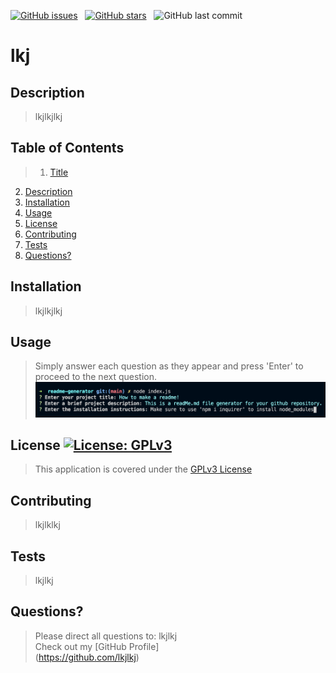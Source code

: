 
[![GitHub issues](https://img.shields.io/github/issues/TheyCallMeMattyD/readme-generator?style=for-the-badge)](https://github.com/TheyCallMeMattyD/readme-generator/issues) &nbsp;
[![GitHub stars](https://img.shields.io/github/stars/TheyCallMeMattyD/readme-generator?style=for-the-badge)](https://github.com/TheyCallMeMattyD/readme-generator/stargazers) &nbsp;
![GitHub last commit](https://img.shields.io/github/last-commit/theycallmemattyd/readme-generator?style=for-the-badge)


# lkj
## Description
>lkjlkjlkj
  
## Table of Contents
>1. [Title](#Title)
2. [Description](#Description)
3. [Installation](#Installation)
4. [Usage](#Usage)
5. [License](#License)
6. [Contributing](#Contributing)
7. [Tests](#Tests)
8. [Questions?](#Questions?)
  
## Installation
>lkjlkjlkj
  
## Usage
>Simply answer each question as they appear and press 'Enter' to proceed to the next question.
![Usage Screenshot](img/generator1.png)
  
## License [![License: GPLv3](https://img.shields.io/badge/License-GPLv3-blue.svg)](https://opensource.org/licenses/GPLv3)
>This application is covered under the [GPLv3 License](https://opensource.org/licenses/GPLv3)
  
## Contributing
>lkjlklkj

## Tests
>lkjlkj
  
## Questions?
>Please direct all questions to:
lkjlkj<br/>
Check out my [GitHub Profile]<br/>(https://github.com/lkjlkj) 
    